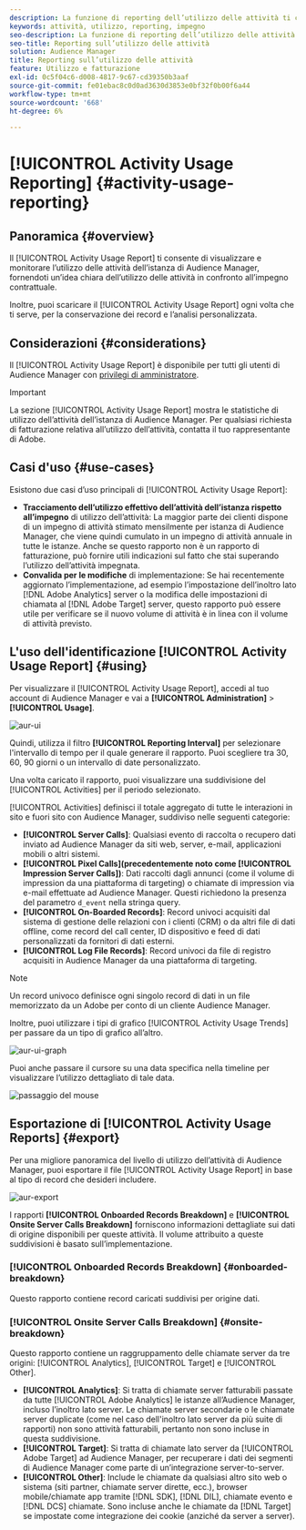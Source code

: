 ```yaml
---
description: La funzione di reporting dell’utilizzo delle attività ti consente di visualizzare e monitorare l’utilizzo delle attività per l’istanza di Audience Manager, in modo da poter confrontare l’utilizzo effettivo rispetto all’impegno contrattuale.
keywords: attività, utilizzo, reporting, impegno
seo-description: La funzione di reporting dell’utilizzo delle attività ti consente di visualizzare e monitorare l’utilizzo delle attività per l’istanza di Audience Manager, in modo da poter confrontare l’utilizzo effettivo rispetto all’impegno contrattuale.
seo-title: Reporting sull’utilizzo delle attività
solution: Audience Manager
title: Reporting sull’utilizzo delle attività
feature: Utilizzo e fatturazione
exl-id: 0c5f04c6-d008-4817-9c67-cd39350b3aaf
source-git-commit: fe01ebac8c0d0ad3630d3853e0bf32f0b00f6a44
workflow-type: tm+mt
source-wordcount: '668'
ht-degree: 6%

---
```


# [!UICONTROL Activity Usage Reporting] {#activity-usage-reporting}

## Panoramica {#overview}

Il [!UICONTROL Activity Usage Report] ti consente di visualizzare e monitorare l’utilizzo delle attività dell’istanza di Audience Manager, fornendoti un’idea chiara dell’utilizzo delle attività in confronto all’impegno contrattuale.

Inoltre, puoi scaricare il [!UICONTROL Activity Usage Report] ogni volta che ti serve, per la conservazione dei record e l’analisi personalizzata.

## Considerazioni {#considerations}

Il [!UICONTROL Activity Usage Report] è disponibile per tutti gli utenti di Audience Manager con [privilegi di amministratore](edit-account-settings.md).

>[!IMPORTANT]
>
>La sezione [!UICONTROL Activity Usage Report] mostra le statistiche di utilizzo dell’attività dell’istanza di Audience Manager. Per qualsiasi richiesta di fatturazione relativa all’utilizzo dell’attività, contatta il tuo rappresentante di Adobe.

## Casi d&#39;uso {#use-cases}

Esistono due casi d’uso principali di [!UICONTROL Activity Usage Report]:

* **Tracciamento dell’utilizzo effettivo dell’attività dell’istanza rispetto all’impegno** di utilizzo dell’attività: La maggior parte dei clienti dispone di un impegno di attività stimato mensilmente per istanza di Audience Manager, che viene quindi cumulato in un impegno di attività annuale in tutte le istanze. Anche se questo rapporto non è un rapporto di fatturazione, può fornire utili indicazioni sul fatto che stai superando l’utilizzo dell’attività impegnata.
* **Convalida per le modifiche** di implementazione: Se hai recentemente aggiornato l’implementazione, ad esempio l’impostazione dell’inoltro lato  [!DNL Adobe Analytics] server o la modifica delle impostazioni di chiamata al  [!DNL Adobe Target] server, questo rapporto può essere utile per verificare se il nuovo volume di attività è in linea con il volume di attività previsto.

## L&#39;uso dell&#39;identificazione [!UICONTROL Activity Usage Report] {#using}

Per visualizzare il [!UICONTROL Activity Usage Report], accedi al tuo account di Audience Manager e vai a **[!UICONTROL Administration]** > **[!UICONTROL Usage]**.

![aur-ui](assets/aur-ui.png)

Quindi, utilizza il filtro **[!UICONTROL Reporting Interval]** per selezionare l&#39;intervallo di tempo per il quale generare il rapporto. Puoi scegliere tra 30, 60, 90 giorni o un intervallo di date personalizzato.

Una volta caricato il rapporto, puoi visualizzare una suddivisione del [!UICONTROL Activities] per il periodo selezionato.

[!UICONTROL Activities] definisci il totale aggregato di tutte le interazioni in sito e fuori sito con Audience Manager, suddiviso nelle seguenti categorie:

* **[!UICONTROL Server Calls]**: Qualsiasi evento di raccolta o recupero dati inviato ad Audience Manager da siti web, server, e-mail, applicazioni mobili o altri sistemi.
* **[!UICONTROL Pixel Calls](precedentemente noto come  [!UICONTROL Impression Server Calls])**: Dati raccolti dagli annunci (come il volume di impression da una piattaforma di targeting) o chiamate di impression via e-mail effettuate ad Audience Manager. Questi richiedono la presenza del parametro `d_event` nella stringa query.
* **[!UICONTROL On-Boarded Records]**: Record univoci acquisiti dal sistema di gestione delle relazioni con i clienti (CRM) o da altri file di dati offline, come record del call center, ID dispositivo e feed di dati personalizzati da fornitori di dati esterni.
* **[!UICONTROL Log File Records]**: Record univoci da file di registro acquisiti in Audience Manager da una piattaforma di targeting.

>[!NOTE]
>
>Un record univoco definisce ogni singolo record di dati in un file memorizzato da un Adobe per conto di un cliente Audience Manager.

Inoltre, puoi utilizzare i tipi di grafico [!UICONTROL Activity Usage Trends] per passare da un tipo di grafico all’altro.

![aur-ui-graph](assets/aur-ui-graphs.png)

Puoi anche passare il cursore su una data specifica nella timeline per visualizzare l’utilizzo dettagliato di tale data.

![passaggio del mouse](assets/aur-hover.png)

## Esportazione di [!UICONTROL Activity Usage Reports] {#export}

Per una migliore panoramica del livello di utilizzo dell’attività di Audience Manager, puoi esportare il file [!UICONTROL Activity Usage Report] in base al tipo di record che desideri includere.

![aur-export](assets/aur-export.png)

I rapporti **[!UICONTROL Onboarded Records Breakdown]** e **[!UICONTROL Onsite Server Calls Breakdown]** forniscono informazioni dettagliate sui dati di origine disponibili per queste attività. Il volume attribuito a queste suddivisioni è basato sull’implementazione.

### [!UICONTROL Onboarded Records Breakdown] {#onboarded-breakdown}

Questo rapporto contiene record caricati suddivisi per origine dati.

### [!UICONTROL Onsite Server Calls Breakdown] {#onsite-breakdown}

Questo rapporto contiene un raggruppamento delle chiamate server da tre origini: [!UICONTROL Analytics], [!UICONTROL Target] e [!UICONTROL Other].

* **[!UICONTROL Analytics]**: Si tratta di chiamate server fatturabili passate da tutte  [!UICONTROL Adobe Analytics] le istanze all’Audience Manager, incluso l’inoltro lato server. Le chiamate server secondarie o le chiamate server duplicate (come nel caso dell&#39;inoltro lato server da più suite di rapporti) non sono attività fatturabili, pertanto non sono incluse in questa suddivisione.
* **[!UICONTROL Target]**: Si tratta di chiamate lato server da  [!UICONTROL Adobe Target] ad Audience Manager, per recuperare i dati dei segmenti di Audience Manager come parte di un’integrazione server-to-server.
* **[!UICONTROL Other]**: Include le chiamate da qualsiasi altro sito web o sistema (siti partner, chiamate server dirette, ecc.), browser mobile/chiamate app tramite  [!DNL SDK],  [!DNL DIL], chiamate evento e  [!DNL DCS] chiamate. Sono incluse anche le chiamate da [!DNL Target] se impostate come integrazione dei cookie (anziché da server a server).
